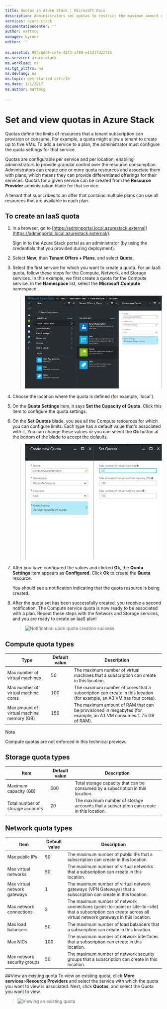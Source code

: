 ```yaml
---
title: Quotas in Azure Stack | Microsoft Docs
description: Administrators set quotas to restrict the maximum amount of resources that tenants have access to.
services: azure-stack
documentationcenter: ''
author: mattmcg
manager: byronr
editor: ''

ms.assetid: 955c6dd8-cefe-42f3-af88-e11d17d22725
ms.service: azure-stack
ms.workload: na
ms.tgt_pltfrm: na
ms.devlang: na
ms.topic: get-started-article
ms.date: 3/1/2017
ms.author: mattmcg

---
```

# Set and view quotas in Azure Stack
Quotas define the limits of resources that a tenant subscription
can provision or consume. For example, a quota might allow a tenant to
create up to five VMs. To add a service to a plan, the
administrator must configure the quota settings for that service.

Quotas are configurable per service and per location, enabling administrators to provide granular control over the resource
consumption. Administrators can create one or more quota
resources and associate them with plans, which means they can provide
differentiated offerings for their services. Quotas for a given service can be created
from the **Resource Provider** administration blade for that service.

A tenant that subscribes to an offer that contains multiple
plans can use all resources that are available in each plan.

## To create an IaaS quota
1. In a browser, go to
   [https://adminportal.local.azurestack.external](https://adminportal.local.azurestack.external/).
   
   Sign in to the Azure Stack portal as an administrator (by using the credentials that you provided during deployment).
2. Select **New**, then **Tenant Offers + Plans**, and select **Quota**.
3. Select the first service for which you want to create a quota. For an IaaS quota, follow these steps for the Compute, Network, and Storage services.
   In this example, we first create a quota for the Compute service. In the **Namespace** list, select the **Microsoft.Compute** namespace.
   
   > ![Creating a new Compute quota](./media/azure-stack-setting-quota/NewComputeQuota.PNG)
   > 
   > 
4. Choose the location where the quota is defined (for example, 'local').
5. On the **Quota Settings** item, it says **Set the
   Capacity of Quota**. Click this item to configure the quota settings.
6. On the **Set Quotas** blade, you see all the Compute resources for which
   you can configure limits. Each type has a default
   value that's associated with it. You can change these values or you can select the **Ok** button at the bottom of the blade to accept
   the defaults.
   
   > ![Setting a Compute quota](./media/azure-stack-setting-quota/SetQuotasBladeCompute.PNG)
   > 
   > 
7. After you have configured the values and clicked **Ok**, the **Quota
   Settings** item appears as **Configured**. Click **Ok** to
   create the **Quota** resource.
   
   You should see a notification indicating that the quota resource is
   being created.
8. After the quota set has been successfully created, you receive a second notification. The Compute service quota is now ready to be associated with a plan. Repeat these steps with the Network and Storage services, and you are ready to create an IaaS plan!
   
   > ![Notification upon quota creation success](./media/azure-stack-setting-quota/QuotaSuccess.png)
   > 
   > 

## Compute quota types
| **Type** | **Default value** | **Description** |
| --- | --- | --- |
| Max number of virtual machines |50 |The maximum number of virtual machines that a subscription can create in this location. |
| Max number of virtual machine cores |100 |The maximum number of cores that a subscription can create in this location (for example, an A3 VM has four cores). |
| Max amount of virtual machine memory (GB) |150 |The maximum amount of RAM that can be provisioned in megabytes (for example, an A1 VM consumes 1.75 GB of RAM). |

> [!NOTE]
> Compute quotas are not enforced in this technical preview.
> 
> 

## Storage quota types
| **Item** | **Default value** | **Description** |
| --- | --- | --- |
| Maximum capacity (GB) |500 |Total storage capacity that can be consumed by a subscription in this location. |
| Total number of storage accounts |20 |The maximum number of storage accounts that a subscription can create in this location. |

## Network quota types
| **Item** | **Default value** | **Description** |
| --- | --- | --- |
| Max public IPs |50 |The maximum number of public IPs that a subscription can create in this location. |
| Max virtual networks |50 |The maximum number of virtual networks that a subscription can create in this location. |
| Max virtual network gateways |1 |The maximum number of virtual network gateways (VPN Gateways) that a subscription can create in this location. |
| Max network connections |2 |The maximum number of network connections (point-to-point or site-to-site) that a subscription can create across all virtual network gateways in this location. |
| Max load balancers |50 |The maximum number of load balancers that a subscription can create in this location. |
| Max NICs |100 |The maximum number of network interfaces that a subscription can create in this location. |
| Max network security groups |50 |The maximum number of network security groups that a subscription can create in this location. |

##View an existing quota
To view an existing quota, click **More services**>**Resource Providers** and select the service with which the quota you want to view is associated. Next, click **Quotas**, and select the Quota you want to view.
   > ![Viewing an existing quota](./media/azure-stack-setting-quota/ExistingQuota.PNG)
